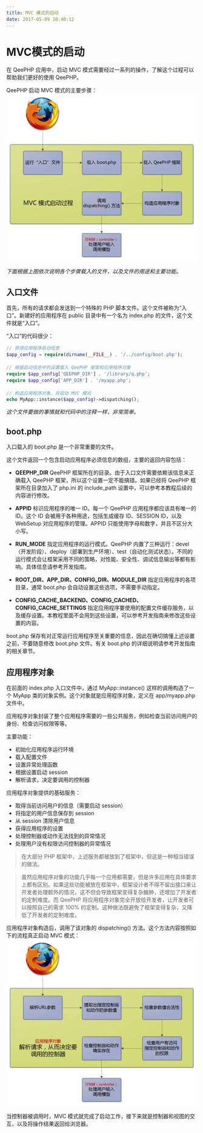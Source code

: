 ```yaml
---
title: MVC 模式的启动
date: 2017-05-09 10:40:12
---
```


# MVC模式的启动
在 QeePHP 应用中，启动 MVC 模式需要经过一系列的操作，了解这个过程可以帮助我们更好的使用 QeePHP。

QeePHP 启动 MVC 模式的主要步骤：
![](media/14943855015274.png)

*下面根据上图依次说明各个步骤载入的文件，以及文件的用途和主要功能。*

## 入口文件
首先，所有的请求都会发送到一个特殊的 PHP 脚本文件。这个文件被称为“入口”。新建好的应用程序在 public 目录中有一个名为 index.php 的文件，这个文件就是“入口”。

“入口”的代码很少：

```php
// 获得应用程序启动信息
$app_config = require(dirname(__FILE__) . '/../config/boot.php');
 
// 根据启动信息中的设置载入 QeePHP 框架和应用程序对象
require $app_config['QEEPHP_DIR'] . '/library/q.php';
require $app_config['APP_DIR'] . '/myapp.php';
 
// 构造应用程序对象，并启动 MVC 模式
echo MyApp::instance($app_config)->dispatching();
```
*这个文件要做的事情就和代码中的注释一样，非常简单。*


## boot.php
入口载入的 boot.php 是一个非常重要的文件。

这个文件返回一个包含启动应用程序必须信息的数组，主要的返回内容包括：

* **QEEPHP_DIR**
QeePHP 框架所在的目录。由于入口文件需要依赖该信息来正确载入 QeePHP 框架，所以这个设置一定不能搞错。如果已经将 QeePHP 框架所在目录加入了 php.ini 的 include_path 设置中，可以参考本教程后续的内容进行修改。

* **APPID**
标识应用程序的唯一 ID。每一个 QeePHP 应用程序都应该具有唯一的 ID。这个 ID 会被用于各种用途，包括生成缓存 ID、SESSION ID，以及 WebSetup 对应用程序的管理。APPID 只能使用字母和数字，并且不区分大小写。

* **RUN_MODE**
指定应用程序的运行模式。QeePHP 内置了三种运行：devel（开发阶段）、deploy（部署到生产环境）、test（自动化测试状态）。不同的运行模式会让框架采用不同的策略，对性能、安全性、调试信息输出等都有影响。具体信息请参考开发指南。

* **ROOT_DIR、APP_DIR、CONFIG_DIR、MODULE_DIR**
指定应用程序的各项目录，通常 boot.php 会自动设置这些选项，不需要手动指定。

* **CONFIG_CACHE_BACKEND、CONFIG_CACHED、CONFIG_CACHE_SETTINGS**
指定应用程序要使用的配置文件缓存服务，以及缓存设置。本教程里面不会用到这些设置，可以参考开发指南来修改这些设置的内容。

 boot.php 保存有对正常运行应用程序至关重要的信息，因此在确切搞懂上述设置之前，不要随意修改 boot.php 文件。有关 boot.php 的详细说明请参考开发指南的相关章节。


## 应用程序对象
在前面的 index.php 入口文件中，通过 MyApp::instance() 这样的调用构造了一个 MyApp 类的对象实例。这个对象就是应用程序对象，定义在 app/myapp.php 文件中。

应用程序对象封装了整个应用程序需要的一些公共服务，例如检查当前访问用户的身份、检查访问权限等等。

主要功能：

* 初始化应用程序运行环境
* 载入配置文件
* 设置异常处理函数
* 根据设置启动 session
* 解析请求，决定要调用的控制器

应用程序对象提供的基础服务：

* 取得当前访问用户的信息（需要启动 session）
* 将指定的用户信息保存到 session
* 从 session 清除用户信息
* 获得应用程序的设置
* 处理控制器或动作无法找到的异常情况
* 处理用户没有权限访问控制器的异常情况

> 在大部分 PHP 框架中，上述服务都被放到了框架中，但这是一种相当错误的做法。

>虽然应用程序对象的功能几乎每一个应用都需要，但是许多应用在具体要求上都有区别。如果这些功能被放在框架中，框架设计者不得不留出接口来让开发者处理额外的情况，这不但会导致框架变得复杂臃肿，还增加了开发者的定制难度。而 QeePHP 将应用程序对象完全开放给开发者，让开发者可以按照自己的需求 100% 的定制。这种做法既避免了框架变得复杂，又降低了开发者的定制难度。

应用程序对象构造后，调用了该对象的 dispatching() 方法。这个方法内容按照如下的流程真正启动 MVC 模式：
![](media/14943997917929.png)

当控制器被调用时，MVC 模式就完成了启动工作，接下来就是控制器和视图的交互，以及将操作结果返回给浏览器。



